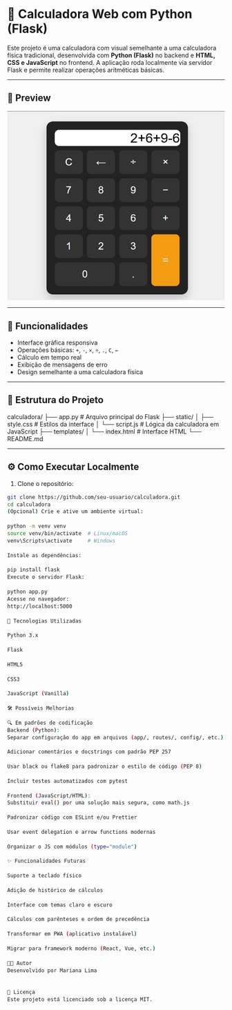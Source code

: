 # 🧮 Calculadora Web com Python (Flask)

Este projeto é uma calculadora com visual semelhante a uma calculadora física tradicional, desenvolvida com **Python (Flask)** no backend e **HTML, CSS e JavaScript** no frontend. A aplicação roda localmente via servidor Flask e permite realizar operações aritméticas básicas.

---

## 📸 Preview

![screenshot](exemplo_da_interface.png) <!-- Adicione uma imagem real se desejar -->

---

## 🚀 Funcionalidades

- Interface gráfica responsiva
- Operações básicas: `+`, `-`, `×`, `÷`, `.`, `C`, `←`
- Cálculo em tempo real
- Exibição de mensagens de erro
- Design semelhante a uma calculadora física

---

## 📁 Estrutura do Projeto

calculadora/
├── app.py # Arquivo principal do Flask
├── static/
│ ├── style.css # Estilos da interface
│ └── script.js # Lógica da calculadora em JavaScript
├── templates/
│ └── index.html # Interface HTML
└── README.md

---

## ⚙️ Como Executar Localmente

1. Clone o repositório:

```bash
git clone https://github.com/seu-usuario/calculadora.git
cd calculadora
(Opcional) Crie e ative um ambiente virtual:

python -m venv venv
source venv/bin/activate  # Linux/macOS
venv\Scripts\activate     # Windows

Instale as dependências:

pip install flask
Execute o servidor Flask:

python app.py
Acesse no navegador:
http://localhost:5000

📌 Tecnologias Utilizadas

Python 3.x

Flask

HTML5

CSS3

JavaScript (Vanilla)

🛠️ Possíveis Melhorias

🔍 Em padrões de codificação
Backend (Python):
Separar configuração do app em arquivos (app/, routes/, config/, etc.)

Adicionar comentários e docstrings com padrão PEP 257

Usar black ou flake8 para padronizar o estilo de código (PEP 8)

Incluir testes automatizados com pytest

Frontend (JavaScript/HTML):
Substituir eval() por uma solução mais segura, como math.js

Padronizar código com ESLint e/ou Prettier

Usar event delegation e arrow functions modernas

Organizar o JS com módulos (type="module")

✨ Funcionalidades Futuras

Suporte a teclado físico

Adição de histórico de cálculos

Interface com temas claro e escuro

Cálculos com parênteses e ordem de precedência

Transformar em PWA (aplicativo instalável)

Migrar para framework moderno (React, Vue, etc.)

👨‍💻 Autor
Desenvolvido por Mariana Lima


📝 Licença
Este projeto está licenciado sob a licença MIT.